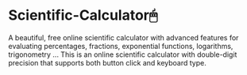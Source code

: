 # Scientific-Calculator🖱
A beautiful, free online scientific calculator with advanced features for evaluating percentages, fractions, exponential functions, logarithms, trigonometry ...
This is an online scientific calculator with double-digit precision that supports both button click and keyboard type.

